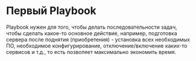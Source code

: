# Первый Playbook

Playbook нужен для того, чтобы делать последовательности задач, чтобы сделать какое-то основное действие, например, подготовка сервера после поднятия (приобретения) - установка всех необходимых ПО, необходимое конфигурирование, отключение/включение каких-то сервисов и т.д., то есть позволяет максимально экономить время.

